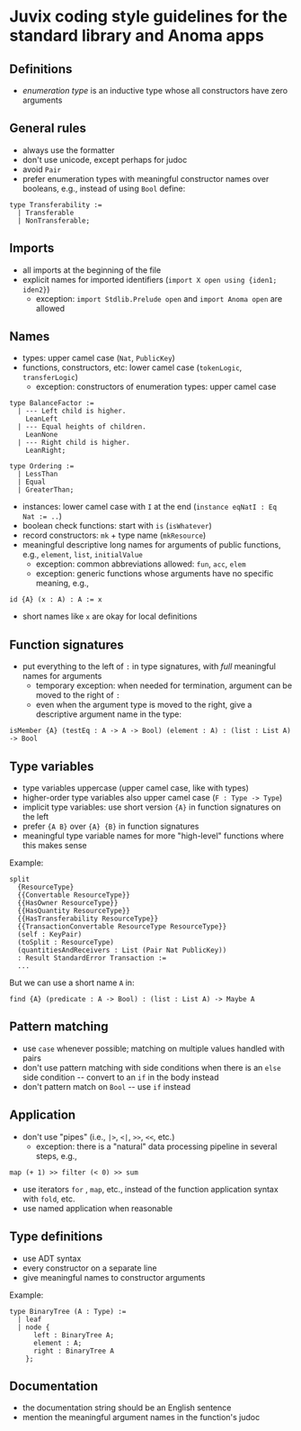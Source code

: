 # Juvix coding style guidelines for the standard library and Anoma apps

## Definitions

- _enumeration type_ is an inductive type whose all constructors have zero
  arguments

## General rules

- always use the formatter
- don't use unicode, except perhaps for judoc
- avoid `Pair`
- prefer enumeration types with meaningful constructor names over booleans,
  e.g., instead of using `Bool` define:

```
type Transferability :=
  | Transferable
  | NonTransferable;
```

## Imports

- all imports at the beginning of the file
- explicit names for imported identifiers (`import X open using {iden1; iden2}`)
  - exception: `import Stdlib.Prelude open` and `import Anoma open` are allowed

## Names

- types: upper camel case (`Nat`, `PublicKey`)
- functions, constructors, etc: lower camel case (`tokenLogic`, `transferLogic`)
  - exception: constructors of enumeration types: upper camel case

```
type BalanceFactor :=
  | --- Left child is higher.
    LeanLeft
  | --- Equal heights of children.
    LeanNone
  | --- Right child is higher.
    LeanRight;

type Ordering :=
  | LessThan
  | Equal
  | GreaterThan;
```

- instances: lower camel case with `I` at the end (`instance eqNatI : Eq Nat := ..`)
- boolean check functions: start with `is` (`isWhatever`)
- record constructors: `mk` + type name (`mkResource`)
- meaningful descriptive long names for arguments of public functions, e.g., `element`, `list`, `initialValue`
  - exception: common abbreviations allowed: `fun`, `acc`, `elem`
  - exception: generic functions whose arguments have no specific meaning, e.g.,

```
id {A} (x : A) : A := x
```

- short names like `x` are okay for local definitions

## Function signatures

- put everything to the left of `:` in type signatures, with _full_ meaningful names for arguments
  - temporary exception: when needed for termination, argument can be moved to the right of `:`
  - even when the argument type is moved to the right, give a descriptive argument name in the type:

```
isMember {A} (testEq : A -> A -> Bool) (element : A) : (list : List A) -> Bool
```

## Type variables

- type variables uppercase (upper camel case, like with types)
- higher-order type variables also upper camel case (`F : Type -> Type`)
- implicit type variables: use short version `{A}` in function signatures on the left
- prefer `{A B}` over `{A} {B}` in function signatures
- meaningful type variable names for more "high-level" functions where this makes sense

Example:

```
split
  {ResourceType}
  {{Convertable ResourceType}}
  {{HasOwner ResourceType}}
  {{HasQuantity ResourceType}}
  {{HasTransferability ResourceType}}
  {{TransactionConvertable ResourceType ResourceType}}
  (self : KeyPair)
  (toSplit : ResourceType)
  (quantitiesAndReceivers : List (Pair Nat PublicKey))
  : Result StandardError Transaction :=
  ...
```

But we can use a short name `A` in:

```
find {A} (predicate : A -> Bool) : (list : List A) -> Maybe A
```

## Pattern matching

- use `case` whenever possible; matching on multiple values handled with pairs
- don't use pattern matching with side conditions when there is an `else` side condition -- convert to an `if` in the body instead
- don't pattern match on `Bool` -- use `if` instead

## Application

- don't use "pipes" (i.e., `|>`, `<|`, `>>`, `<<`, etc.)
  - exception: there is a "natural" data processing pipeline in several steps, e.g.,

```
map (+ 1) >> filter (< 0) >> sum
```

- use iterators `for` , `map`, etc., instead of the function application syntax with `fold`, etc.
- use named application when reasonable

## Type definitions

- use ADT syntax
- every constructor on a separate line
- give meaningful names to constructor arguments

Example:

```
type BinaryTree (A : Type) :=
  | leaf
  | node {
      left : BinaryTree A;
      element : A;
      right : BinaryTree A
    };
```

## Documentation

- the documentation string should be an English sentence
- mention the meaningful argument names in the function's judoc
